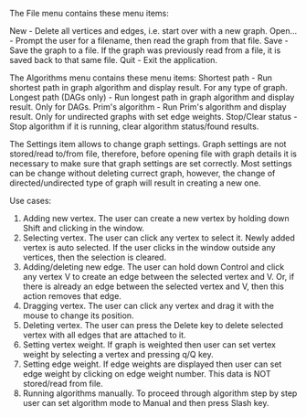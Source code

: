 The File menu contains these menu items:

New - Delete all vertices and edges, i.e. start over with a new graph.
Open... - Prompt the user for a filename, then read the graph from that file.
Save - Save the graph to a file. If the graph was previously read from a file, it is saved back to that same file.
Quit - Exit the application.

The Algorithms menu contains these menu items:
Shortest path - Run shortest path in graph algorithm and display result. For any type of graph.
Longest path (DAGs only) - Run longest path in graph algorithm and display result. Only for DAGs.
Prim's algorithm - Run Prim's algorithm and display result. Only for undirected graphs with set edge weights.
Stop/Clear status - Stop algorithm if it is running, clear algorithm status/found results.

The Settings item allows to change graph settings. Graph settings are not stored/read to/from file, therefore,
before opening file with graph details it is necessary to make sure that graph settings are set correctly.
Most settings can be change without deleting currect graph, however, the change of directed/undirected type of graph
will result in creating a new one.

Use cases:

1) Adding new vertex. The user can create a new vertex by holding down Shift and clicking in the window.
2) Selecting vertex. The user can click any vertex to select it. Newly added vertex is auto selected.
If the user clicks in the window outside any vertices, then the selection is cleared.
3) Adding/deleting new edge. The user can hold down Control and click any vertex V to create an edge between the selected vertex and V.
Or, if there is already an edge between the selected vertex and V, then this action removes that edge.
4) Dragging vertex. The user can click any vertex and drag it with the mouse to change its position.
5) Deleting vertex. The user can press the Delete key to delete selected vertex with all edges that are attached to it.
6) Setting vertex weight. If graph is weighted then user can set vertex weight by selecting a vertex and pressing q/Q key.
7) Setting edge weight. If edge weights are displayed then user can set edge weight by clicking on edge weight number.
This data is NOT stored/read from file.
8) Running algorithms manually. To proceed through algorithm step by step user can set algorithm mode to Manual and
then press Slash key.
